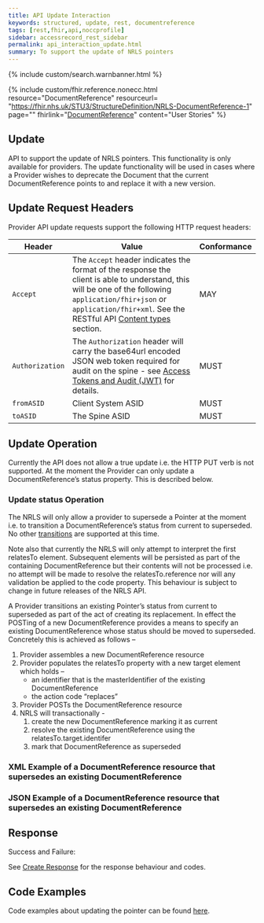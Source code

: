 ```yaml
---
title: API Update Interaction
keywords: structured, update, rest, documentreference
tags: [rest,fhir,api,noccprofile]
sidebar: accessrecord_rest_sidebar
permalink: api_interaction_update.html
summary: To support the update of NRLS pointers
---
```


{% include custom/search.warnbanner.html %}

{% include custom/fhir.reference.nonecc.html resource="DocumentReference" resourceurl= "https://fhir.nhs.uk/STU3/StructureDefinition/NRLS-DocumentReference-1" page="" fhirlink="[DocumentReference](https://www.hl7.org/fhir/STU3/documentreference.html)" content="User Stories" %}


## Update ##

API to support the update of NRLS pointers. This functionality is only available for providers.
The update functionality will be used in cases where a Provider wishes to deprecate the Document that the current DocumentReference points to and replace it with a new version.

## Update Request Headers ##

Provider API update requests support the following HTTP request headers:

| Header               | Value |Conformance |
|----------------------|-------|-------|
| `Accept`      | The `Accept` header indicates the format of the response the client is able to understand, this will be one of the following <code class="highlighter-rouge">application/fhir+json</code> or <code class="highlighter-rouge">application/fhir+xml</code>. See the RESTful API [Content types](development_general_api_guidance.html#content-types) section. | MAY |
| `Authorization`      | The `Authorization` header will carry the base64url encoded JSON web token required for audit on the spine - see [Access Tokens and Audit (JWT)](integration_access_tokens_and_audit_JWT.html) for details. |  MUST |
| `fromASID`           | Client System ASID | MUST |
| `toASID`             | The Spine ASID | MUST |


## Update Operation ##

Currently the API does not allow a true update i.e. the HTTP PUT verb is not supported. 
At the moment the Provider can only update a DocumentReference’s status property. This is described below.

### Update status Operation ###

The NRLS will only allow a provider to supersede a Pointer at the moment i.e. to transition a DocumentReference’s status from 
current to superseded. No other [transitions](pointer_lifecycle.html) are supported at this time.

Note also that currently the NRLS will only attempt to interpret the first relatesTo element. Subsequent elements will be persisted as part of the containing DocumentReference but their contents will not be processed i.e. no attempt will be made to resolve the relatesTo.reference nor will any validation be applied to the code property. This behaviour is subject to change in future releases of the NRLS API.

A Provider transitions an existing Pointer’s status from current to superseded as part of the act of creating its replacement. In effect the POSTing of a new DocumentReference provides a means to specify an existing DocumentReference whose status should be moved to superseded. Concretely this is achieved as follows –

1.	Provider assembles a new DocumentReference resource
2.	Provider populates the relatesTo property with a new target element which holds  –
	- an identifier that is the masterIdentifier of the existing DocumentReference
	- the action code “replaces”
3.	Provider POSTs the DocumentReference resource
4.	NRLS will transactionally -
	1. create the new DocumentReference marking it as current
	2. resolve the existing DocumentReference using the relatesTo.target.identifer
	3. mark that DocumentReference as superseded

### XML Example of a DocumentReference resource that supersedes an existing DocumentReference ###

<script src="https://gist.github.com/sufyanpat/22bd1935648a7055f0836ed888917b85.js"></script>

### JSON Example of a DocumentReference resource that supersedes an existing DocumentReference ###

<script src="https://gist.github.com/sufyanpat/fd3f828fe535299752632319257c43ce.js"></script>

## Response ##

Success and Failure:

See [Create Response](api_interaction_create.html#create-response) for the response behaviour and codes.

## Code Examples ##

Code examples about updating the pointer can be found [here](api_interaction_create.html#code-examples).
